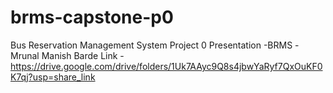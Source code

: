 # brms-capstone-p0
Bus Reservation Management System
Project 0 Presentation -BRMS -Mrunal Manish Barde
Link - https://drive.google.com/drive/folders/1Uk7AAyc9Q8s4jbwYaRyf7QxOuKF0K7qj?usp=share_link
